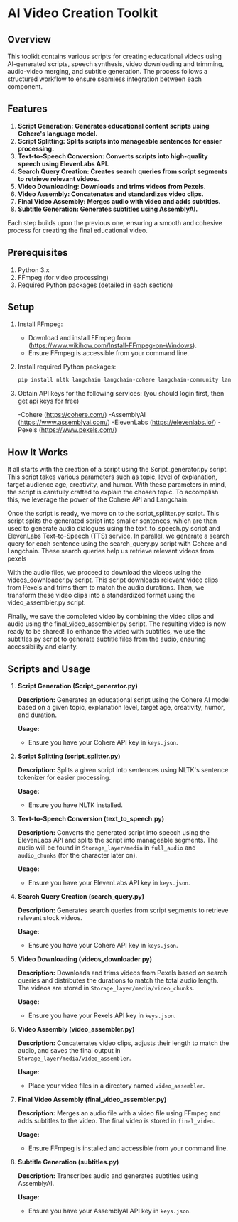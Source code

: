 # AI Video Creation Toolkit

## Overview
This toolkit contains various scripts for creating educational videos using AI-generated scripts, speech synthesis, video downloading and trimming, audio-video merging, and subtitle generation. The process follows a structured workflow to ensure seamless integration between each component.

## Features
1. **Script Generation: Generates educational content scripts using Cohere's language model.**
2. **Script Splitting: Splits scripts into manageable sentences for easier processing.**
3. **Text-to-Speech Conversion: Converts scripts into high-quality speech using ElevenLabs API.**
4. **Search Query Creation: Creates search queries from script segments to retrieve relevant videos.**
5. **Video Downloading: Downloads and trims videos from Pexels.**
6. **Video Assembly: Concatenates and standardizes video clips.**
7. **Final Video Assembly: Merges audio with video and adds subtitles.**
8. **Subtitle Generation: Generates subtitles using AssemblyAI.**


Each step builds upon the previous one, ensuring a smooth and cohesive process for creating the final educational video.

## Prerequisites
1. Python 3.x
2. FFmpeg (for video processing)
3. Required Python packages (detailed in each section)

## Setup
1. Install FFmpeg:
   - Download and install FFmpeg from (https://www.wikihow.com/Install-FFmpeg-on-Windows).
   - Ensure FFmpeg is accessible from your command line.

2. Install required Python packages:
   ```sh
   pip install nltk langchain langchain-cohere langchain-community langchain-core sentence-transformers assemblyai moviepy pillow numpy requests pydub

3. Obtain API keys for the following services: (you should login first, then get api keys for free)

    -Cohere (https://cohere.com/) 
    -AssemblyAI (https://www.assemblyai.com/)
    -ElevenLabs (https://elevenlabs.io/)
    -Pexels (https://www.pexels.com/)




## How It Works
It all starts with the creation of a script using the Script_generator.py script. This script takes various parameters such as topic, level of explanation, target audience age, creativity, and humor. With these parameters in mind, the script is carefully crafted to explain the chosen topic. To accomplish this, we leverage the power of the Cohere API and Langchain.

Once the script is ready, we move on to the script_splitter.py script. This script splits the generated script into smaller sentences, which are then used to generate audio dialogues using the text_to_speech.py script and ElevenLabs Text-to-Speech (TTS) service. In parallel, we generate a search query for each sentence using the search_query.py script with Cohere and Langchain. These search queries help us retrieve relevant videos from pexels

With the audio files, we proceed to download the videos using the videos_downloader.py script. This script downloads relevant video clips from Pexels and trims them to match the audio durations. Then, we transform these video clips into a standardized format using the video_assembler.py script. 

Finally, we save the completed video by combining the video clips and audio using the final_video_assembler.py script. The resulting video is now ready to be shared!  To enhance the video with subtitles, we use the subtitles.py script to generate subtitle files from the audio, ensuring accessibility and clarity. 

## Scripts and Usage

1. **Script Generation (Script_generator.py)**

   **Description:**
   Generates an educational script using the Cohere AI model based on a given topic, explanation level, target age, creativity, humor, and duration.

   **Usage:**
   - Ensure you have your Cohere API key in `keys.json`.

2. **Script Splitting (script_splitter.py)**

   **Description:**
   Splits a given script into sentences using NLTK's sentence tokenizer for easier processing.

   **Usage:**
   - Ensure you have NLTK installed.

3. **Text-to-Speech Conversion (text_to_speech.py)**

   **Description:**
   Converts the generated script into speech using the ElevenLabs API and splits the script into manageable segments. The audio will be found in `Storage_layer/media` in `full_audio` and `audio_chunks` (for the character later on).

   **Usage:**
   - Ensure you have your ElevenLabs API key in `keys.json`.

4. **Search Query Creation (search_query.py)**

   **Description:**
   Generates search queries from script segments to retrieve relevant stock videos.

   **Usage:**
   - Ensure you have your Cohere API key in `keys.json`.

5. **Video Downloading (videos_downloader.py)**

   **Description:**
   Downloads and trims videos from Pexels based on search queries and distributes the durations to match the total audio length. The videos are stored in `Storage_layer/media/video_chunks`.

   **Usage:**
   - Ensure you have your Pexels API key in `keys.json`.

6. **Video Assembly (video_assembler.py)**

   **Description:**
   Concatenates video clips, adjusts their length to match the audio, and saves the final output in `Storage_layer/media/video_assembler`.

   **Usage:**
   - Place your video files in a directory named `video_assembler`.

7. **Final Video Assembly (final_video_assembler.py)**

   **Description:**
   Merges an audio file with a video file using FFmpeg and adds subtitles to the video. The final video is stored in `final_video`.

   **Usage:**
   - Ensure FFmpeg is installed and accessible from your command line.

8. **Subtitle Generation (subtitles.py)**

   **Description:**
   Transcribes audio and generates subtitles using AssemblyAI.

   **Usage:**
   - Ensure you have your AssemblyAI API key in `keys.json`.


